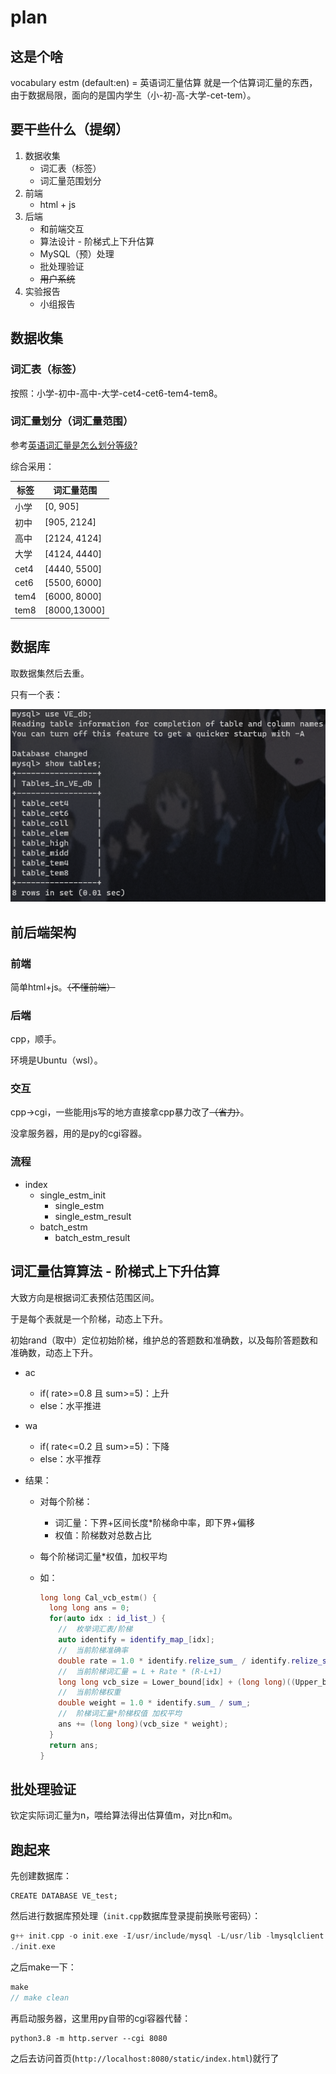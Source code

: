 <!--
 * @Autor: violet apricity ( Zhuangpx )
 * @Date: 2023-06-12 14:50:39
 * @LastEditors: violet apricity ( Zhuangpx )
 * @LastEditTime: 2023-06-20 15:01:54
 * @FilePath: \px-vocabulary_estm\plan.md
 * @Description:  Zhuangpx : Violet && Apricity:/ The warmth of the sun in the winter /
-->
# plan

## 这是个啥

vocabulary estm (default:en) = 英语词汇量估算
就是一个估算词汇量的东西，由于数据局限，面向的是国内学生（小-初-高-大学-cet-tem）。

## 要干些什么（提纲）

1. 数据收集
   - 词汇表（标签）
   - 词汇量范围划分
2. 前端
   - html + js
3. 后端
   - 和前端交互
   - 算法设计 - 阶梯式上下升估算
   - MySQL（预）处理
   - 批处理验证
   - ~~用户系统~~
4. 实验报告
   - 小组报告

## 数据收集

### 词汇表（标签）

按照：小学-初中-高中-大学-cet4-cet6-tem4-tem8。

### 词汇量划分（词汇量范围）

参考[英语词汇量是怎么划分等级?](https://www.zhihu.com/question/378683109)

综合采用：

| 标签 | 词汇量范围   |
| ---- | ------------ |
| 小学 | [0, 905]     |
| 初中 | [905, 2124]  |
| 高中 | [2124, 4124] |
| 大学 | [4124, 4440] |
| cet4 | [4440, 5500] |
| cet6 | [5500, 6000] |
| tem4 | [6000, 8000] |
| tem8 | [8000,13000] |

## 数据库

取数据集然后去重。

只有一个表：

![database](./image/database.png)

## 前后端架构

### 前端

简单html+js。~~（不懂前端）~~

### 后端

cpp，顺手。

环境是Ubuntu（wsl）。

### 交互

cpp->cgi，一些能用js写的地方直接拿cpp暴力改了~~（省力）~~。

没拿服务器，用的是py的cgi容器。

### 流程

- index
  - single_estm_init
    - single_estm
    - single_estm_result
  - batch_estm
    - batch_estm_result

## 词汇量估算算法 - 阶梯式上下升估算

大致方向是根据词汇表预估范围区间。

于是每个表就是一个阶梯，动态上下升。

初始rand（取中）定位初始阶梯，维护总的答题数和准确数，以及每阶答题数和准确数，动态上下升。

- ac

  - if( rate>=0.8 且 sum>=5)：上升
  - else：水平推进

- wa

  - if( rate<=0.2 且 sum>=5)：下降
  - else：水平推荐

- 结果：

  - 对每个阶梯：

    - 词汇量：下界+区间长度*阶梯命中率，即下界+偏移
    - 权值：阶梯数对总数占比

  - 每个阶梯词汇量*权值，加权平均

  - 如：

    ```c++
    long long Cal_vcb_estm() {
      long long ans = 0;
      for(auto idx : id_list_) {
        //  枚举词汇表/阶梯
        auto identify = identify_map_[idx];
        //  当前阶梯准确率
        double rate = 1.0 * identify.relize_sum_ / identify.relize_sum_;
        //  当前阶梯词汇量 = L + Rate * (R-L+1)
        long long vcb_size = Lower_bound[idx] + (long long)((Upper_bound[idx] - Lower_bound[idx]) * rate);
        //  当前阶梯权重
        double weight = 1.0 * identify.sum_ / sum_;
        //  阶梯词汇量*阶梯权值 加权平均
        ans += (long long)(vcb_size * weight);
      }
      return ans;
    }
    ```

## 批处理验证

钦定实际词汇量为n，喂给算法得出估算值m，对比n和m。

## 跑起来

先创建数据库：

```mysql
CREATE DATABASE VE_test;
```

然后进行数据库预处理（`init.cpp`数据库登录提前换账号密码）：

```c++
g++ init.cpp -o init.exe -I/usr/include/mysql -L/usr/lib -lmysqlclient -lmysqlcppconn
./init.exe
```

之后make一下：

```c++
make
// make clean
```

再启动服务器，这里用py自带的cgi容器代替：

```shell
python3.8 -m http.server --cgi 8080
```

之后去访问首页(`http://localhost:8080/static/index.html`)就行了
